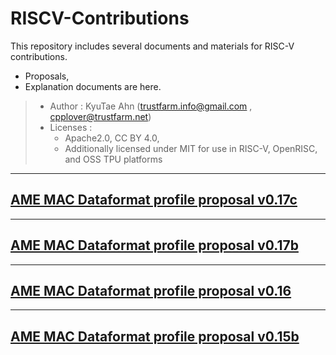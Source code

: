 # RISCV-Contributions

This repository includes several documents and materials for RISC-V contributions.
- Proposals,
- Explanation documents are here.

> - Author : KyuTae Ahn (trustfarm.info@gmail.com , cpplover@trustfarm.net) 
> - Licenses : 
>      - Apache2.0, CC BY 4.0, 
>      - Additionally licensed under MIT for use in RISC-V, OpenRISC, and OSS TPU platforms

---
## [AME MAC Dataformat profile proposal v0.17c](AME/AME_MAC_Dataformat_profile_spec_v0.17c.md)
---
## [AME MAC Dataformat profile proposal v0.17b](AME/AME_MAC_Dataformat_profile_spec_v0.17b.md)
---
## [AME MAC Dataformat profile proposal v0.16](AME/AME_MAC_Dataformat_profile_spec_v0.16.md)
---
## [AME MAC Dataformat profile proposal v0.15b](AME/AME_MAC_Dataformat_profile_spec_v0.15b.md)



